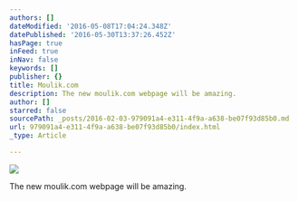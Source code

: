 ```yaml
---
authors: []
dateModified: '2016-05-08T17:04:24.348Z'
datePublished: '2016-05-30T13:37:26.452Z'
hasPage: true
inFeed: true
inNav: false
keywords: []
publisher: {}
title: Moulik.com
description: The new moulik.com webpage will be amazing.
author: []
starred: false
sourcePath: _posts/2016-02-03-979091a4-e311-4f9a-a638-be07f93d85b0.md
url: 979091a4-e311-4f9a-a638-be07f93d85b0/index.html
_type: Article

---
```

![](https://the-grid-user-content.s3-us-west-2.amazonaws.com/5af8240d-b276-434d-9d20-602cb45d0f40.jpg)

The new moulik.com webpage will be amazing.